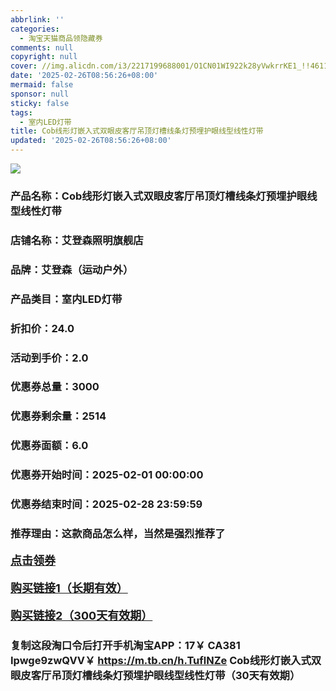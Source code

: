 ```yaml
---
abbrlink: ''
categories:
  - 淘宝天猫商品领隐藏券
comments: null
copyright: null
cover: //img.alicdn.com/i3/2217199688001/O1CN01WI922k28yVwkrrKE1_!!4611686018427386177-0-item_pic.jpg
date: '2025-02-26T08:56:26+08:00'
mermaid: false
sponsor: null
sticky: false
tags:
  - 室内LED灯带
title: Cob线形灯嵌入式双眼皮客厅吊顶灯槽线条灯预埋护眼线型线性灯带
updated: '2025-02-26T08:56:26+08:00'
--- 
```


![](//img.alicdn.com/i3/2217199688001/O1CN01WI922k28yVwkrrKE1_!!4611686018427386177-0-item_pic.jpg)

### 产品名称：Cob线形灯嵌入式双眼皮客厅吊顶灯槽线条灯预埋护眼线型线性灯带
### 店铺名称：艾登森照明旗舰店
### 品牌：艾登森（运动户外）
### 产品类目：室内LED灯带
### 折扣价：24.0
### 活动到手价：2.0
### 优惠券总量：3000
### 优惠券剩余量：2514
### 优惠券面额：6.0
### 优惠券开始时间：2025-02-01 00:00:00	
### 优惠券结束时间：2025-02-28 23:59:59	
### 推荐理由：这款商品怎么样，当然是强烈推荐了

<p style="font-size: 18px; font-weight: bold;">
  <a href="https://uland.taobao.com/coupon/edetail?e=1ihg%2FY5fthilhHvvyUNXZfh8CuWt5YH5OVuOuRD5gLJMmdsrkidbOUV9IBA4kmjLCKSz6NMEOpNjhx0nS7eot5xsawxbYrrca3rNhdfnZsoacTZKA1UVFvd0bq5qUUGDqDY2SnY%2BPfNyBOK%2B8KjzSuzY3MUSAX0G1TP3uC6T%2BzrKa4jyh4U%2Bo7AB25Hx7dDwA%2BAyLYoMO0%2BNfiknwDwgYS%2FsWqyKYTVEvx24htuqzYwDHXLApfbZC9QqW3sOLwhkFhTiUf1501431AW2KSWgQW%2B%2BnvjzUinoBkyqJW%2Fy0IDgaLvMsJZh9nhyHO%2FKhF5gsXwp43pyqpxMDQVG07AK7A%3D%3D&traceId=0b515d4517407227641888116d126c&union_lens=lensId%3AOPT%401740722773%4021468f81_0dea_1954b299c91_7991%4001%40eyJmbG9vcklkIjo3MzM1NH0ie" target="_blank">点击领券</a>
</p>
<p style="font-size: 18px; font-weight: bold;">
  <a href="https://s.click.taobao.com/t?e=m%3D2%26s%3Dnm2Ur8S6nCVw4vFB6t2Z2ueEDrYVVa64K7Vc7tFgwiHjf2vlNIV67uW8xal2bDKcJhSgLssdd1b3ID%2FV1RqsF4wnCJeELi4I%2FIEn%2BS1IjHAB0ghlTd7WlZVm%2FOAUUFw71qrpxiwMoCNxc1AtbZGVSwGcNlD78WzEe%2BgygmhEgRzNEPXytV9ALtCLThlbPuuZLb93Df8fOzhRF2CfXZPhlZ8dhSPwd3FyKAGg%2B12f3aYfFRTD7rCWNMLB%2BUX8vbVn8FbwtfKF7720zvIVVx%2BPc2%2F51BzEHetf%2FilXOVeLdCDERB%2FfbUlPBL0Z%2FbOZSK95" target="_blank">购买链接1（长期有效）</a>
</p>
<p style="font-size: 18px; font-weight: bold;">
  <a href="https://s.click.taobao.com/BQcIRYs" target="_blank">购买链接2（300天有效期）</a>
</p>

### 复制这段淘口令后打开手机淘宝APP：17￥ CA381 Ipwge9zwQVV￥ https://m.tb.cn/h.TuflNZe  Cob线形灯嵌入式双眼皮客厅吊顶灯槽线条灯预埋护眼线型线性灯带（30天有效期）
